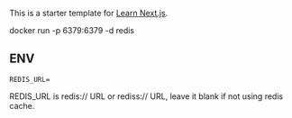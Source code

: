 This is a starter template for [Learn Next.js](https://nextjs.org/learn).


docker run -p 6379:6379 -d redis

## ENV
```
REDIS_URL=
```

REDIS_URL is redis:// URL or rediss:// URL, leave it blank if not using redis cache.